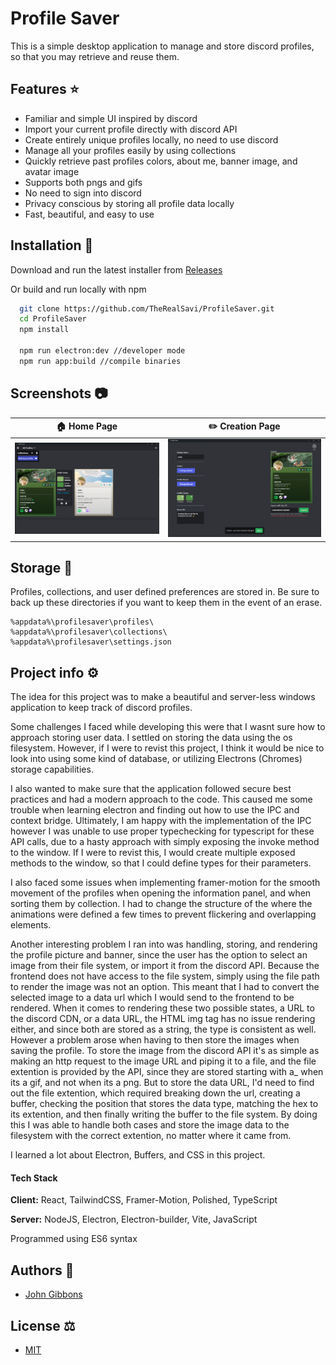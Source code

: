 # Profile Saver

This is a simple desktop application to manage and store discord profiles, so that you may retrieve and reuse them.

## Features ⭐

- Familiar and simple UI inspired by discord
- Import your current profile directly with discord API
- Create entirely unique profiles locally, no need to use discord
- Manage all your profiles easily by using collections
- Quickly retrieve past profiles colors, about me, banner image, and avatar image
- Supports both pngs and gifs
- No need to sign into discord
- Privacy conscious by storing all profile data locally
- Fast, beautiful, and easy to use

## Installation 💾

Download and run the latest installer from [Releases](https://github.com/TheRealSavi/ProfileSaver/releases)

Or build and run locally with npm

```bash
  git clone https://github.com/TheRealSavi/ProfileSaver.git
  cd ProfileSaver
  npm install

  npm run electron:dev //developer mode
  npm run app:build //compile binaries

```

## Screenshots 📷

| 🏠 Home Page                                                                                | ✏️ Creation Page                                                                            |
| ------------------------------------------------------------------------------------------- | ------------------------------------------------------------------------------------------- |
| ![Image 1](https://github.com/TheRealSavi/ProfileSaver/blob/master/public/ss1.png?raw=true) | ![Image 2](https://github.com/TheRealSavi/ProfileSaver/blob/master/public/ss2.png?raw=true) |

## Storage 💽

Profiles, collections, and user defined preferences are stored in.
Be sure to back up these directories if you want to keep them in the event of an erase.

```
%appdata%\profilesaver\profiles\
%appdata%\profilesaver\collections\
%appdata%\profilesaver\settings.json
```

## Project info ⚙️

The idea for this project was to make a beautiful and server-less windows application to keep track of discord profiles.

Some challenges I faced while developing this were that I wasnt sure how to approach storing user data.
I settled on storing the data using the os filesystem. However, if I were to revist this project, I think it would be nice to look into using some kind of database, or utilizing Electrons (Chromes) storage capabilities.

I also wanted to make sure that the application followed secure best practices and had a modern approach to the code.
This caused me some trouble when learning electron and finding out how to use the IPC and context bridge.
Ultimately, I am happy with the implementation of the IPC however I was unable to use proper typechecking for typescript for these API calls, due to a hasty approach with simply exposing the invoke method to the window. If I were to revist this, I would create multiple exposed methods to the window, so that I could define types for their parameters.

I also faced some issues when implementing framer-motion for the smooth movement of the profiles when opening the information panel, and when sorting them by collection. I had to change the structure of the where the animations were defined a few times to prevent flickering and overlapping elements.

Another interesting problem I ran into was handling, storing, and rendering the profile picture and banner, since the user has the option to select an image from their file system, or import it from the discord API. Because the frontend does not have access to the file system, simply using the file path to render the image was not an option. This meant that I had to convert the selected image to a data url which I would send to the frontend to be rendered.
When it comes to rendering these two possible states, a URL to the discord CDN, or a data URL, the HTML img tag has no issue rendering either, and since both are stored as a string, the type is consistent as well.
However a problem arose when having to then store the images when saving the profile.
To store the image from the discord API it's as simple as making an http request to the image URL and piping it to a file, and the file extention is provided by the API, since they are stored starting with a\_ when its a gif, and not when its a png.
But to store the data URL, I'd need to find out the file extention, which required breaking down the url, creating a buffer, checking the position that stores the data type, matching the hex to its extention, and then finally writing the buffer to the file system.
By doing this I was able to handle both cases and store the image data to the filesystem with the correct extention, no matter where it came from.

I learned a lot about Electron, Buffers, and CSS in this project.

#### Tech Stack

**Client:** React, TailwindCSS, Framer-Motion, Polished, TypeScript

**Server:** NodeJS, Electron, Electron-builder, Vite, JavaScript

Programmed using ES6 syntax

## Authors 👤

- [John Gibbons](https://www.github.com/TheRealSavi)

## License ⚖️

- [MIT](https://choosealicense.com/licenses/mit/)
